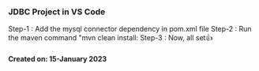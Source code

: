 ### JDBC Project in VS Code

Step-1 : Add the mysql connector dependency in pom.xml file
Step-2 : Run the maven command "mvn clean install:
Step-3 : Now, all set👍

#### Created on: 15-January 2023